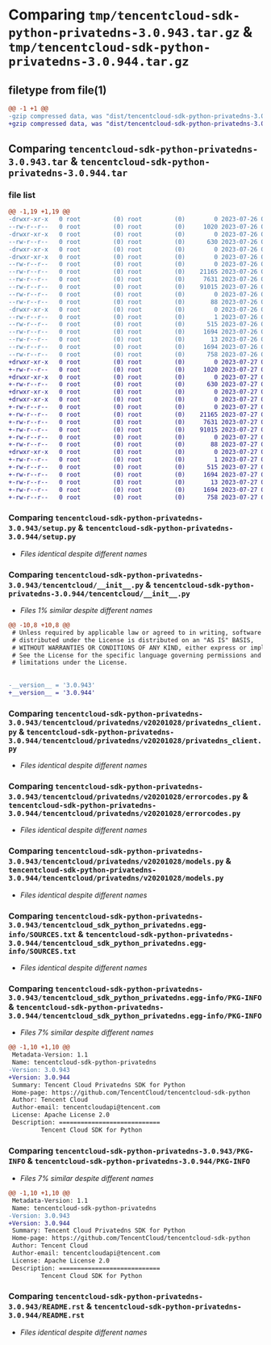 # Comparing `tmp/tencentcloud-sdk-python-privatedns-3.0.943.tar.gz` & `tmp/tencentcloud-sdk-python-privatedns-3.0.944.tar.gz`

## filetype from file(1)

```diff
@@ -1 +1 @@
-gzip compressed data, was "dist/tencentcloud-sdk-python-privatedns-3.0.943.tar", last modified: Wed Jul 26 00:42:22 2023, max compression
+gzip compressed data, was "dist/tencentcloud-sdk-python-privatedns-3.0.944.tar", last modified: Thu Jul 27 02:21:03 2023, max compression
```

## Comparing `tencentcloud-sdk-python-privatedns-3.0.943.tar` & `tencentcloud-sdk-python-privatedns-3.0.944.tar`

### file list

```diff
@@ -1,19 +1,19 @@
-drwxr-xr-x   0 root         (0) root         (0)        0 2023-07-26 00:42:22.000000 tencentcloud-sdk-python-privatedns-3.0.943/
--rw-r--r--   0 root         (0) root         (0)     1020 2023-07-26 00:42:21.000000 tencentcloud-sdk-python-privatedns-3.0.943/setup.py
-drwxr-xr-x   0 root         (0) root         (0)        0 2023-07-26 00:42:22.000000 tencentcloud-sdk-python-privatedns-3.0.943/tencentcloud/
--rw-r--r--   0 root         (0) root         (0)      630 2023-07-26 00:42:21.000000 tencentcloud-sdk-python-privatedns-3.0.943/tencentcloud/__init__.py
-drwxr-xr-x   0 root         (0) root         (0)        0 2023-07-26 00:42:22.000000 tencentcloud-sdk-python-privatedns-3.0.943/tencentcloud/privatedns/
-drwxr-xr-x   0 root         (0) root         (0)        0 2023-07-26 00:42:22.000000 tencentcloud-sdk-python-privatedns-3.0.943/tencentcloud/privatedns/v20201028/
--rw-r--r--   0 root         (0) root         (0)        0 2023-07-26 00:42:21.000000 tencentcloud-sdk-python-privatedns-3.0.943/tencentcloud/privatedns/v20201028/__init__.py
--rw-r--r--   0 root         (0) root         (0)    21165 2023-07-26 00:42:21.000000 tencentcloud-sdk-python-privatedns-3.0.943/tencentcloud/privatedns/v20201028/privatedns_client.py
--rw-r--r--   0 root         (0) root         (0)     7631 2023-07-26 00:42:21.000000 tencentcloud-sdk-python-privatedns-3.0.943/tencentcloud/privatedns/v20201028/errorcodes.py
--rw-r--r--   0 root         (0) root         (0)    91015 2023-07-26 00:42:21.000000 tencentcloud-sdk-python-privatedns-3.0.943/tencentcloud/privatedns/v20201028/models.py
--rw-r--r--   0 root         (0) root         (0)        0 2023-07-26 00:42:21.000000 tencentcloud-sdk-python-privatedns-3.0.943/tencentcloud/privatedns/__init__.py
--rw-r--r--   0 root         (0) root         (0)       88 2023-07-26 00:42:22.000000 tencentcloud-sdk-python-privatedns-3.0.943/setup.cfg
-drwxr-xr-x   0 root         (0) root         (0)        0 2023-07-26 00:42:22.000000 tencentcloud-sdk-python-privatedns-3.0.943/tencentcloud_sdk_python_privatedns.egg-info/
--rw-r--r--   0 root         (0) root         (0)        1 2023-07-26 00:42:22.000000 tencentcloud-sdk-python-privatedns-3.0.943/tencentcloud_sdk_python_privatedns.egg-info/dependency_links.txt
--rw-r--r--   0 root         (0) root         (0)      515 2023-07-26 00:42:22.000000 tencentcloud-sdk-python-privatedns-3.0.943/tencentcloud_sdk_python_privatedns.egg-info/SOURCES.txt
--rw-r--r--   0 root         (0) root         (0)     1694 2023-07-26 00:42:22.000000 tencentcloud-sdk-python-privatedns-3.0.943/tencentcloud_sdk_python_privatedns.egg-info/PKG-INFO
--rw-r--r--   0 root         (0) root         (0)       13 2023-07-26 00:42:22.000000 tencentcloud-sdk-python-privatedns-3.0.943/tencentcloud_sdk_python_privatedns.egg-info/top_level.txt
--rw-r--r--   0 root         (0) root         (0)     1694 2023-07-26 00:42:22.000000 tencentcloud-sdk-python-privatedns-3.0.943/PKG-INFO
--rw-r--r--   0 root         (0) root         (0)      758 2023-07-26 00:42:21.000000 tencentcloud-sdk-python-privatedns-3.0.943/README.rst
+drwxr-xr-x   0 root         (0) root         (0)        0 2023-07-27 02:21:03.000000 tencentcloud-sdk-python-privatedns-3.0.944/
+-rw-r--r--   0 root         (0) root         (0)     1020 2023-07-27 02:21:03.000000 tencentcloud-sdk-python-privatedns-3.0.944/setup.py
+drwxr-xr-x   0 root         (0) root         (0)        0 2023-07-27 02:21:03.000000 tencentcloud-sdk-python-privatedns-3.0.944/tencentcloud/
+-rw-r--r--   0 root         (0) root         (0)      630 2023-07-27 02:21:03.000000 tencentcloud-sdk-python-privatedns-3.0.944/tencentcloud/__init__.py
+drwxr-xr-x   0 root         (0) root         (0)        0 2023-07-27 02:21:03.000000 tencentcloud-sdk-python-privatedns-3.0.944/tencentcloud/privatedns/
+drwxr-xr-x   0 root         (0) root         (0)        0 2023-07-27 02:21:03.000000 tencentcloud-sdk-python-privatedns-3.0.944/tencentcloud/privatedns/v20201028/
+-rw-r--r--   0 root         (0) root         (0)        0 2023-07-27 02:21:03.000000 tencentcloud-sdk-python-privatedns-3.0.944/tencentcloud/privatedns/v20201028/__init__.py
+-rw-r--r--   0 root         (0) root         (0)    21165 2023-07-27 02:21:03.000000 tencentcloud-sdk-python-privatedns-3.0.944/tencentcloud/privatedns/v20201028/privatedns_client.py
+-rw-r--r--   0 root         (0) root         (0)     7631 2023-07-27 02:21:03.000000 tencentcloud-sdk-python-privatedns-3.0.944/tencentcloud/privatedns/v20201028/errorcodes.py
+-rw-r--r--   0 root         (0) root         (0)    91015 2023-07-27 02:21:03.000000 tencentcloud-sdk-python-privatedns-3.0.944/tencentcloud/privatedns/v20201028/models.py
+-rw-r--r--   0 root         (0) root         (0)        0 2023-07-27 02:21:03.000000 tencentcloud-sdk-python-privatedns-3.0.944/tencentcloud/privatedns/__init__.py
+-rw-r--r--   0 root         (0) root         (0)       88 2023-07-27 02:21:03.000000 tencentcloud-sdk-python-privatedns-3.0.944/setup.cfg
+drwxr-xr-x   0 root         (0) root         (0)        0 2023-07-27 02:21:03.000000 tencentcloud-sdk-python-privatedns-3.0.944/tencentcloud_sdk_python_privatedns.egg-info/
+-rw-r--r--   0 root         (0) root         (0)        1 2023-07-27 02:21:03.000000 tencentcloud-sdk-python-privatedns-3.0.944/tencentcloud_sdk_python_privatedns.egg-info/dependency_links.txt
+-rw-r--r--   0 root         (0) root         (0)      515 2023-07-27 02:21:03.000000 tencentcloud-sdk-python-privatedns-3.0.944/tencentcloud_sdk_python_privatedns.egg-info/SOURCES.txt
+-rw-r--r--   0 root         (0) root         (0)     1694 2023-07-27 02:21:03.000000 tencentcloud-sdk-python-privatedns-3.0.944/tencentcloud_sdk_python_privatedns.egg-info/PKG-INFO
+-rw-r--r--   0 root         (0) root         (0)       13 2023-07-27 02:21:03.000000 tencentcloud-sdk-python-privatedns-3.0.944/tencentcloud_sdk_python_privatedns.egg-info/top_level.txt
+-rw-r--r--   0 root         (0) root         (0)     1694 2023-07-27 02:21:03.000000 tencentcloud-sdk-python-privatedns-3.0.944/PKG-INFO
+-rw-r--r--   0 root         (0) root         (0)      758 2023-07-27 02:21:03.000000 tencentcloud-sdk-python-privatedns-3.0.944/README.rst
```

### Comparing `tencentcloud-sdk-python-privatedns-3.0.943/setup.py` & `tencentcloud-sdk-python-privatedns-3.0.944/setup.py`

 * *Files identical despite different names*

### Comparing `tencentcloud-sdk-python-privatedns-3.0.943/tencentcloud/__init__.py` & `tencentcloud-sdk-python-privatedns-3.0.944/tencentcloud/__init__.py`

 * *Files 1% similar despite different names*

```diff
@@ -10,8 +10,8 @@
 # Unless required by applicable law or agreed to in writing, software
 # distributed under the License is distributed on an "AS IS" BASIS,
 # WITHOUT WARRANTIES OR CONDITIONS OF ANY KIND, either express or implied.
 # See the License for the specific language governing permissions and
 # limitations under the License.
 
 
-__version__ = '3.0.943'
+__version__ = '3.0.944'
```

### Comparing `tencentcloud-sdk-python-privatedns-3.0.943/tencentcloud/privatedns/v20201028/privatedns_client.py` & `tencentcloud-sdk-python-privatedns-3.0.944/tencentcloud/privatedns/v20201028/privatedns_client.py`

 * *Files identical despite different names*

### Comparing `tencentcloud-sdk-python-privatedns-3.0.943/tencentcloud/privatedns/v20201028/errorcodes.py` & `tencentcloud-sdk-python-privatedns-3.0.944/tencentcloud/privatedns/v20201028/errorcodes.py`

 * *Files identical despite different names*

### Comparing `tencentcloud-sdk-python-privatedns-3.0.943/tencentcloud/privatedns/v20201028/models.py` & `tencentcloud-sdk-python-privatedns-3.0.944/tencentcloud/privatedns/v20201028/models.py`

 * *Files identical despite different names*

### Comparing `tencentcloud-sdk-python-privatedns-3.0.943/tencentcloud_sdk_python_privatedns.egg-info/SOURCES.txt` & `tencentcloud-sdk-python-privatedns-3.0.944/tencentcloud_sdk_python_privatedns.egg-info/SOURCES.txt`

 * *Files identical despite different names*

### Comparing `tencentcloud-sdk-python-privatedns-3.0.943/tencentcloud_sdk_python_privatedns.egg-info/PKG-INFO` & `tencentcloud-sdk-python-privatedns-3.0.944/tencentcloud_sdk_python_privatedns.egg-info/PKG-INFO`

 * *Files 7% similar despite different names*

```diff
@@ -1,10 +1,10 @@
 Metadata-Version: 1.1
 Name: tencentcloud-sdk-python-privatedns
-Version: 3.0.943
+Version: 3.0.944
 Summary: Tencent Cloud Privatedns SDK for Python
 Home-page: https://github.com/TencentCloud/tencentcloud-sdk-python
 Author: Tencent Cloud
 Author-email: tencentcloudapi@tencent.com
 License: Apache License 2.0
 Description: ============================
         Tencent Cloud SDK for Python
```

### Comparing `tencentcloud-sdk-python-privatedns-3.0.943/PKG-INFO` & `tencentcloud-sdk-python-privatedns-3.0.944/PKG-INFO`

 * *Files 7% similar despite different names*

```diff
@@ -1,10 +1,10 @@
 Metadata-Version: 1.1
 Name: tencentcloud-sdk-python-privatedns
-Version: 3.0.943
+Version: 3.0.944
 Summary: Tencent Cloud Privatedns SDK for Python
 Home-page: https://github.com/TencentCloud/tencentcloud-sdk-python
 Author: Tencent Cloud
 Author-email: tencentcloudapi@tencent.com
 License: Apache License 2.0
 Description: ============================
         Tencent Cloud SDK for Python
```

### Comparing `tencentcloud-sdk-python-privatedns-3.0.943/README.rst` & `tencentcloud-sdk-python-privatedns-3.0.944/README.rst`

 * *Files identical despite different names*


